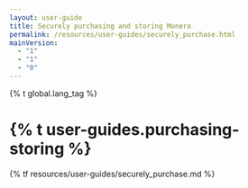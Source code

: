 ```yaml
---
layout: user-guide
title: Securely purchasing and storing Monero
permalink: /resources/user-guides/securely_purchase.html
mainVersion:
  - "1"
  - "1"
  - "0"
---
```


{% t global.lang_tag %}
<h1>{% t user-guides.purchasing-storing %}</h1>
{% tf resources/user-guides/securely_purchase.md %}
